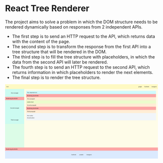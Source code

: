 # React Tree Renderer

The project aims to solve a problem in which the DOM structure needs to be rendered dynamically based on responses from 2 independent APIs.

- The first step is to send an HTTP request to the API, which returns data with the content of the page.
- The second step is to transform the response from the first API into a tree structure that will be rendered in the DOM.
- The third step is to fill the tree structure with placeholders, in which the data from the second API will later be rendered.
- The fourth step is to send an HTTP request to the second API, which returns information in which placeholders to render the next elements.
- The final step is to render the tree structure.

![Page](./page.png)
